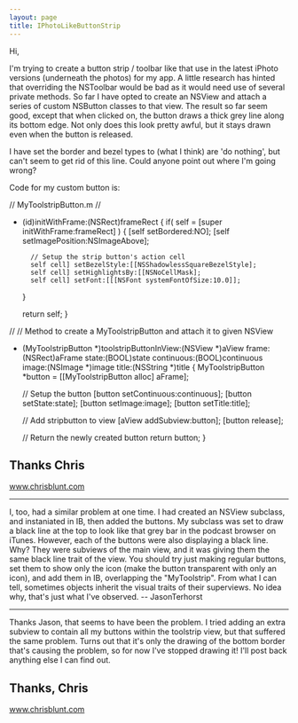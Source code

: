 ```yaml
---
layout: page
title: IPhotoLikeButtonStrip
---
```


Hi,

I'm trying to create a button strip / toolbar like that use in the latest iPhoto versions (underneath the photos) for my app. A little research has hinted that overriding the NSToolbar would be bad as it would need use of several private methods. So far I have opted to create an NSView and attach a series of custom NSButton classes to that view. The result so far seem good, except that when clicked on, the button draws a thick grey line along its bottom edge. Not only does this look pretty awful, but it stays drawn even when the button is released.

I have set the border and bezel types to (what I think) are 'do nothing', but can't seem to get rid of this line. Could anyone point out where I'm going wrong?

Code for my custom button is:

    

// MyToolstripButton.m
//
- (id)initWithFrame:(NSRect)frameRect
{
	if( self = [super initWithFrame:frameRect] )
	{
		[self setBordered:NO];
		[self setImagePosition:NSImageAbove];

		// Setup the strip button's action cell
		self cell] setBezelStyle:[[NSShadowlessSquareBezelStyle];
		self cell] setHighlightsBy:[[NSNoCellMask];
		self cell] setFont:[[[NSFont systemFontOfSize:10.0]];
	}
	
	return self;
}

//
// Method to create a MyToolstripButton and attach it to given NSView
- (MyToolstripButton *)toolstripButtonInView:(NSView *)aView
									   frame:(NSRect)aFrame
									   state:(BOOL)state
								  continuous:(BOOL)continuous
									   image:(NSImage *)image
									   title:(NSString *)title
{
	MyToolstripButton *button	= [[MyToolstripButton alloc] aFrame];

	// Setup the button
	[button setContinuous:continuous];
	[button setState:state];
	[button setImage:image];
	[button setTitle:title];
	
	// Add stripbutton to view
	[aView addSubview:button];
	[button release];

	// Return the newly created button
	return button;
}



Thanks
Chris
--
www.chrisblunt.com

----

I, too, had a similar problem at one time. I had created an NSView subclass, and instaniated in IB, then added the buttons. My subclass was set to draw a black line at the top to look like that grey bar in the podcast browser on iTunes. However, each of the buttons were also displaying a black line. Why? They were subviews of the main view, and it was giving them the same black line trait of the view. You should try just making regular buttons, set them to show only the icon (make the button transparent with only an icon), and add them in IB, overlapping the "MyToolstrip". From what I can tell, sometimes objects inherit the visual traits of their superviews. No idea why, that's just what I've observed. -- JasonTerhorst

----
Thanks Jason, that seems to have been the problem. I tried adding an extra subview to contain all my buttons within the toolstrip view, but that suffered the same problem. Turns out that it's only the drawing of the bottom border that's causing the problem, so for now I've stopped drawing it! I'll post back anything else I can find out.

Thanks,
Chris
--
www.chrisblunt.com

